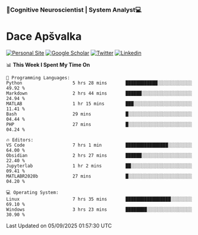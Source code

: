 ### 🧠Cognitive Neuroscientist | System Analyst💻
# Dace Apšvalka

[![Personal Site](https://img.shields.io/badge/website-teal?style=for-the-badge&logo=About.me&logoColor=white)](https://dcdace.net/)
[![Google Scholar](https://img.shields.io/badge/Scholar-yellow?style=for-the-badge&logo=googlescholar&logoColor=ffffff)](https://scholar.google.com/citations?hl=en&user=W8q0HBkAAAAJ&view_op=list_works&sortby=pubdate)
[![Twitter](https://img.shields.io/badge/Twitter-1DA1F2?logo=twitter&logoColor=white&style=for-the-badge)](https://twitter.com/dcdace)
[![Linkedin](https://img.shields.io/badge/linkedin-0077B5?logo=linkedin&logoColor=white&style=for-the-badge)](https://www.linkedin.com/in/dace-apsvalka/)

<!--
[![Dace's wakatime stats](https://github-readme-stats.vercel.app/api/wakatime?username=dcdace&theme=react&layout=compact&custom_title=Coding+past+7+days&v=2)](https://github.com/dcdace/dcdace)


[![github](https://img.shields.io/github/followers/dcdace?logo=github&style=plastic)](https://github.com/dcdace?tab=followers "GitHub followers")
[![wakatime](https://wakatime.com/badge/user/6e7556d3-b1db-4eef-a7e8-9bad735fc27e.svg?style=plastic?v=2)](https://wakatime.com/@6e7556d3-b1db-4eef-a7e8-9bad735fc27e "Total time coded since Feb 28 2022")

[![twitter](https://img.shields.io/twitter/follow/dcdace?label=followers&logo=twitter&color=%23007ec6&style=plastic)](https://twitter.com/dcdace "Twitter followers")

[![Dace's languages](https://github-readme-stats-one-nu-13.vercel.app/api/top-langs/?username=dcdace&langs_count=10&theme=nord&layout=compact)](https://github.com/anuraghazra/github-readme-stats) 
[![Dace's GitHub stats](https://github-readme-stats-one-nu-13.vercel.app/api?username=dcdace&theme=dracula&hide=prs,issues&count_private=true&show_icons=true&hide_rank=true&include_all_commits=true&hide_title=false&custom_title=GitHub+Stats)](https://github.com/anuraghazra/github-readme-stats)
-->

<!--START_SECTION:waka-->
📊 **This Week I Spent My Time On** 

```text
💬 Programming Languages: 
Python                   5 hrs 28 mins       ████████████░░░░░░░░░░░░░   49.92 % 
Markdown                 2 hrs 44 mins       ██████░░░░░░░░░░░░░░░░░░░   24.94 % 
MATLAB                   1 hr 15 mins        ███░░░░░░░░░░░░░░░░░░░░░░   11.41 % 
Bash                     29 mins             █░░░░░░░░░░░░░░░░░░░░░░░░   04.44 % 
PHP                      27 mins             █░░░░░░░░░░░░░░░░░░░░░░░░   04.24 % 

🔥 Editors: 
VS Code                  7 hrs 1 min         ████████████████░░░░░░░░░   64.00 % 
Obsidian                 2 hrs 27 mins       ██████░░░░░░░░░░░░░░░░░░░   22.40 % 
Jupyterlab               1 hr 2 mins         ██░░░░░░░░░░░░░░░░░░░░░░░   09.41 % 
MATLABR2020b             27 mins             █░░░░░░░░░░░░░░░░░░░░░░░░   04.20 % 

💻 Operating System: 
Linux                    7 hrs 35 mins       █████████████████░░░░░░░░   69.10 % 
Windows                  3 hrs 23 mins       ████████░░░░░░░░░░░░░░░░░   30.90 % 
```


 Last Updated on 05/09/2025 01:57:30 UTC
<!--END_SECTION:waka-->


